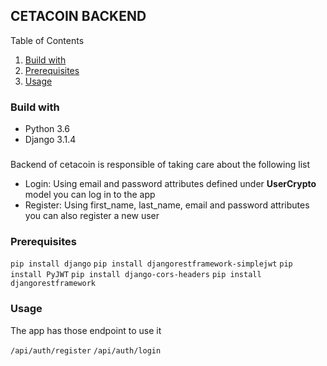 
## CETACOIN BACKEND

<summary>Table of Contents</summary>
<ol>
<li><a href="#build-with">Build with</a></li>
<li><a href="#prerequisites ">Prerequisites </a></li>
<li><a href="#usage">Usage</a></li>
</ol>
</details>

### Build with
- Python 3.6
- Django 3.1.4

### 
Backend of cetacoin is responsible of taking care about the following list

- Login: Using  email and password attributes defined under **UserCrypto** model you can log in to the app 
- Register: Using  first_name, last_name, email and password attributes you can also register a new user 

### Prerequisites 

`pip install django`
`pip install djangorestframework-simplejwt`
`pip install PyJWT`
`pip install django-cors-headers`
`pip install djangorestframework`
 
 ### Usage
 The app has those endpoint to use it
 
`/api/auth/register`
`/api/auth/login`
